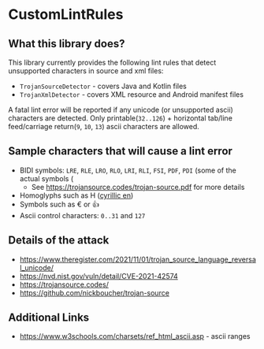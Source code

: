 # CustomLintRules
## What this library does?
This library currently provides the following lint rules that detect unsupported characters in source and xml files:

 * `TrojanSourceDetector` - covers Java and Kotlin files
 * `TrojanXmlDetector` - covers XML resource and Android manifest files

A fatal lint error will be reported if any unicode (or unsupported ascii) characters are detected. Only printable(`32..126`) + horizontal tab/line feed/carriage return(`9`, `10`, `13`) ascii characters are allowed.

## Sample characters that will cause a lint error 
* BIDI symbols: `LRE`, `RLE`, `LRO`, `RLO`, `LRI`, `RLI`, `FSI`, `PDF`, `PDI` (some of the actual symbols ⁦⁧⁩‮)
    * See https://trojansource.codes/trojan-source.pdf for more details
* Homoglyphs such as Н ([cyrillic en](https://en.wikipedia.org/wiki/En_(Cyrillic)))
* Symbols such as € or 👍
* Ascii control characters: `0..31` and `127`

## Details of the attack
* https://www.theregister.com/2021/11/01/trojan_source_language_reversal_unicode/
* https://nvd.nist.gov/vuln/detail/CVE-2021-42574
* https://trojansource.codes/
* https://github.com/nickboucher/trojan-source

## Additional Links
* https://www.w3schools.com/charsets/ref_html_ascii.asp - ascii ranges
